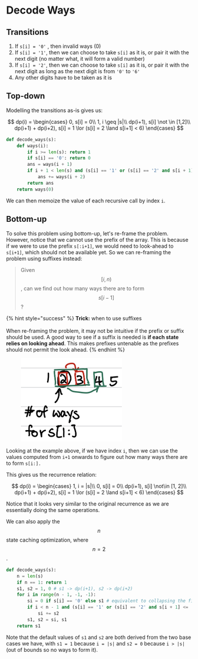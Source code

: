 # Decode Ways

## Transitions

1. If `s[i] = '0'` , then invalid ways (0)
2. If `s[i] = '1'`, then we can choose to take `s[i]` as it is, or pair it with the next digit (no matter what, it will form a valid number)
3. If `s[i] = '2'`, then we can choose to take `s[i]` as it is, or pair it with the next digit as long as the next digit is from `'0'` to `'6'`
4. Any other digits have to be taken as it is

## Top-down

Modelling the transitions as-is gives us:

$$
dp(i) = \begin{cases}
0, s[i] = 0\\
1, i \geq |s|\\
dp(i+1), s[i] \not \in [1,2]\\
dp(i+1) + dp(i+2), s[i] = 1 \lor (s[i] = 2 \land s[i+1] < 6)
\end{cases}
$$

```python
def decode_ways(s):
    def ways(i):
        if i >= len(s): return 1
        if s[i] == '0': return 0
        ans = ways(i + 1)
        if i + 1 < len(s) and (s[i] == '1' or (s[i] == '2' and s[i + 1] <= '6')):
            ans += ways(i + 2)
        return ans
    return ways(0)
```

We can then memoize the value of each recursive call by index `i`.

## Bottom-up

To solve this problem using bottom-up, let's re-frame the problem. However, notice that we cannot use the prefix of the array. This is because if we were to use the prefix `s[:i+1]`, we would need to look-ahead to `s[i+1]`, which should not be available yet. So we can re-framing the problem using suffixes instead:

> Given $$[i, n)$$, can we find out how many ways there are to form $$s[i-1]$$?

{% hint style="success" %}
**Trick:** when to use suffixes\
\
When re-framing the problem, it may not be intuitive if the prefix or suffix should be used. A good way to see if a suffix is needed is **if each state relies on looking ahead**. This makes prefixes untenable as the prefixes should not permit the look ahead.
{% endhint %}

<figure><img src="../../../.gitbook/assets/image.png" alt="" width="274"><figcaption></figcaption></figure>

Looking at the example above, if we have index `i`, then we can use the values computed from `i+1` onwards to figure out how many ways there are to form `s[i:].`

This gives us the recurrence relation:

$$
dp(i) = \begin{cases}
1, i = |s|\\
0, s[i] = 0\\
dp(i+1), s[i] \not\in [1, 2]\\
dp(i+1) + dp(i+2), s[i] = 1 \lor (s[i] = 2 \land s[i+1] < 6)
\end{cases}
$$

Notice that it looks very similar to the original recurrence as we are essentially doing the same operations.&#x20;

We can also apply the $$n$$ state caching optimization, where $$n = 2$$.

```python
def decode_ways(s):
    n = len(s)
    if n == 1: return 1
    s1, s2 = 1, 0 # s1 -> dp(i+1), s2 -> dp(i+2)
    for i in range(n - 1, -1, -1):
        si = 0 if s[i] == '0' else s1 # equivalent to collapsing the first 3 cases
        if i < n - 1 and (s[i] == '1' or (s[i] == '2' and s[i + 1] <= '6')): 
            si += s2
        s1, s2 = si, s1
    return s1
```

Note that the default values of `s1` and `s2` are both derived from the two base cases we have, with `s1 = 1` because `i = |s|` and `s2 = 0` because `i > |s|` (out of bounds so no ways to form it).
